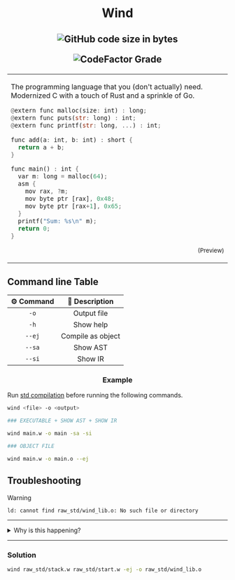 <h1 align="center">
  <br>
  Wind
</h1>
<h2 align="center">

![GitHub code size in bytes](https://img.shields.io/github/languages/code-size/utcq/wind?style=for-the-badge)

![CodeFactor Grade](https://img.shields.io/codefactor/grade/github/utcq/wind?style=for-the-badge&color=blue)

</h2>

<table>
<tr>
<td>
  
The programming language that you (don't actually) need.
Modernized C with a touch of Rust and a sprinkle of Go.

```rs
@extern func malloc(size: int) : long;
@extern func puts(str: long) : int;
@extern func printf(str: long, ...) : int;

func add(a: int, b: int) : short {
  return a + b;
}

func main() : int {
  var m: long = malloc(64);
  asm {
    mov rax, ?m;
    mov byte ptr [rax], 0x48;
    mov byte ptr [rax+1], 0x65;
  }
  printf("Sum: %s\n" m);
  return 0;
}
```

<p align="right">
<sub>(Preview)</sub>
</p>

</td>
</tr>
</table>

## Command line Table

| ⚙️ Command |  📜 Description   |
| :--------: | :---------------: |
|    `-o`    |    Output file    |
|    `-h`    |     Show help     |
|   `--ej`   | Compile as object |
|   `--sa`   |     Show AST      |
|   `--si`   |      Show IR      |

<h3 align="center">
Example
</h3>

Run [std compilation](#troubleshooting) before running the following commands.

```sh
wind <file> -o <output>

### EXECUTABLE + SHOW AST + SHOW IR

wind main.w -o main -sa -si

### OBJECT FILE

wind main.w -o main.o --ej
```

## Troubleshooting

> [!WARNING]  
> `ld: cannot find raw_std/wind_lib.o: No such file or directory`

---

<details>
<summary> Why is this happening? </summary>

[❗] The link command when compiling into executable is linking emitted object with the standard library object file. If the standard library object file is not found, the error will be thrown.

</details>

---

### Solution

```sh
wind raw_std/stack.w raw_std/start.w -ej -o raw_std/wind_lib.o
```
